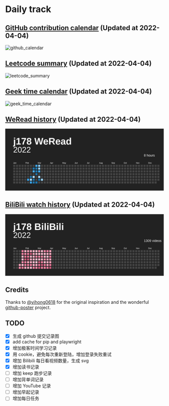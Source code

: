 # Daily track

## [GitHub contribution calendar](https://github.com/j178) (Updated at 2022-04-04)
![github_calendar](https://s2.loli.net/2022/04/04/TF74MyJYO8kUlV1.png)

## [Leetcode summary](https://leetcode-cn.com/u/j178) (Updated at 2022-04-04)
![leetcode_summary](https://s2.loli.net/2022/04/04/bu2jtFZoeivYGfm.png)

## [Geek time calendar](https://time.geekbang.org/) (Updated at 2022-04-04)
![geek_time_calendar](https://s2.loli.net/2022/04/04/UXEs6YSZyGNWBu4.png)

## [WeRead history](https://weread.qq.com) (Updated at 2022-04-04)
![weread_history](./data/weread_history.svg)

## [BiliBili watch history](https://bilibili.com) (Updated at 2022-04-04)
![bilibili_history](./data/bilibili_history.svg)


## Credits
Thanks to [@yihong0618](https://github.com/yihong0618) for the original inspiration and the wonderful [github-poster](https://github.com/yihong0618/GitHubPoster) project.


## TODO
- [x] 生成 github 提交记录图
- [x] add cache for pip and playwright
- [x] 增加极客时间学习记录
- [x] 用 cookie，避免每次重新登陆，增加登录失败重试
- [x] 增加 Bilibili 每日看视频数量，生成 svg
- [x] 增加读书记录
- [ ] 增加 keep 跑步记录
- [ ] 增加背单词记录
- [ ] 增加 YouTube 记录
- [ ] 增加早起记录
- [ ] 增加每日任务
